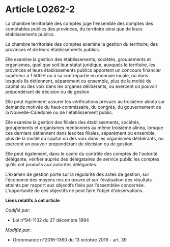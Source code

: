 # Article LO262-2

La chambre territoriale des comptes juge l'ensemble des comptes des comptables publics des provinces, du territoire ainsi que
de leurs établissements publics.

La chambre territoriale des comptes examine la gestion du territoire, des provinces et de leurs établissements publics.

Elle examine la gestion des établissements, sociétés, groupements et organismes, quel que soit leur statut juridique,
auxquels le territoire, les provinces et leurs établissements publics apportent un concours financier supérieur à 1 500 € ou
à sa contrepartie en monnaie locale, ou dans lesquels ils détiennent, séparément ou ensemble, plus de la moitié du capital ou
des voix dans les organes délibérants, ou exercent un pouvoir prépondérant de décision ou de gestion. 

Elle peut également assurer les vérifications prévues au troisième alinéa sur demande motivée du haut-commissaire, du
congrès, du gouvernement de la Nouvelle-Calédonie ou de l'établissement public. 

Elle examine la gestion des filiales des établissements, sociétés, groupements et organismes mentionnés au même troisième
alinéa, lorsque ces derniers détiennent dans lesdites filiales, séparément ou ensemble, plus de la moitié du capital ou des
voix dans les organismes délibérants, ou exercent un pouvoir prépondérant de décision ou de gestion. 

Elle peut également, dans le cadre du contrôle des comptes de l'autorité délégante, vérifier auprès des délégataires de
service public les comptes qu'ils ont produits aux autorités délégantes. 

L'examen de gestion porte sur la régularité des actes de gestion, sur l'économie des moyens mis en œuvre et sur l'évaluation
des résultats atteints par rapport aux objectifs fixés par l'assemblée concernée. L'opportunité de ces objectifs ne peut
faire l'objet d'observations.

**Liens relatifs à cet article**

_Codifié par_:

  - Loi n°94-1132 du 27 décembre 1994

_Modifié par_:

  - Ordonnance n°2016-1360 du 13 octobre 2016 - art. 39
